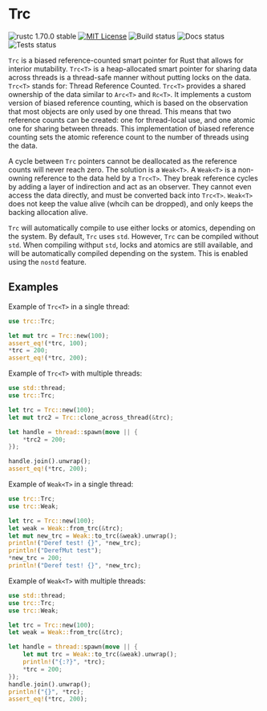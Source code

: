 # Trc
![rustc 1.70.0 stable](https://img.shields.io/badge/rustc-1.70.0-brightgreen)
[![MIT License](https://img.shields.io/badge/License-MIT-informational)](LICENSE)
![Build status](https://github.com/EricLBuehler/trc/actions/workflows/build.yml/badge.svg)
![Docs status](https://github.com/EricLBuehler/trc/actions/workflows/docs.yml/badge.svg)
![Tests status](https://github.com/EricLBuehler/trc/actions/workflows/tests.yml/badge.svg)

`Trc` is a biased reference-counted smart pointer for Rust that allows for interior mutability.
`Trc<T>` is a heap-allocated smart pointer for sharing data across threads is a thread-safe manner without putting locks on the data.
`Trc<T>` stands for: Thread Reference Counted.
`Trc<T>` provides a shared ownership of the data similar to `Arc<T>` and `Rc<T>`.
It implements a custom version of biased reference counting, which is based on the observation that most objects are only used by one thread.
This means that two reference counts can be created: one for thread-local use, and one atomic one for sharing between threads.
This implementation of biased reference counting sets the atomic reference count to the number of threads using the data.

A cycle between `Trc` pointers cannot be deallocated as the reference counts will never reach zero. The solution is a `Weak<T>`.
A `Weak<T>` is a non-owning reference to the data held by a `Trc<T>`.
They break reference cycles by adding a layer of indirection and act as an observer. They cannot even access the data directly, and
must be converted back into `Trc<T>`. `Weak<T>` does not keep the value alive (whcih can be dropped), and only keeps the backing allocation alive.

`Trc` will automatically compile to use either locks or atomics, depending on the system. By default, `Trc` uses `std`.
However, `Trc` can be compiled without `std`. When compiling withput `std`, locks and atomics are still available, and will be automatically compiled
depending on the system. This is enabled using the `nostd` feature.

## Examples

Example of `Trc<T>` in a single thread:
```rust
use trc::Trc;

let mut trc = Trc::new(100);
assert_eq!(*trc, 100);
*trc = 200;
assert_eq!(*trc, 200);
```

Example of `Trc<T>` with multiple threads:
```rust
use std::thread;
use trc::Trc;

let trc = Trc::new(100);
let mut trc2 = Trc::clone_across_thread(&trc);

let handle = thread::spawn(move || {
    *trc2 = 200;
});

handle.join().unwrap();
assert_eq!(*trc, 200);
```

Example of `Weak<T>` in a single thread:
```rust
use trc::Trc;
use trc::Weak;

let trc = Trc::new(100);
let weak = Weak::from_trc(&trc);
let mut new_trc = Weak::to_trc(&weak).unwrap();
println!("Deref test! {}", *new_trc);
println!("DerefMut test");
*new_trc = 200;
println!("Deref test! {}", *new_trc);
```

Example of `Weak<T>` with multiple threads:
```rust
use std::thread;
use trc::Trc;
use trc::Weak;

let trc = Trc::new(100);
let weak = Weak::from_trc(&trc);

let handle = thread::spawn(move || {
    let mut trc = Weak::to_trc(&weak).unwrap();
    println!("{:?}", *trc);
    *trc = 200;
});
handle.join().unwrap();
println!("{}", *trc);
assert_eq!(*trc, 200);
```
